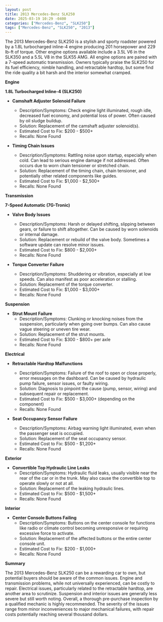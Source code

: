 ```yaml
---
layout: post
title: 2013 Mercedes-Benz SLK250
date: 2025-03-19 10:29 -0400
categories: ["Mercedes-Benz", "SLK250"]
tags: ["Mercedes-Benz", "SLK250", "2013"]
---
```

The 2013 Mercedes-Benz SLK250 is a stylish and sporty roadster powered by a 1.8L turbocharged inline-4 engine producing 201 horsepower and 229 lb-ft of torque. Other engine options available include a 3.5L V6 in the SLK350 and a 5.5L V8 in the SLK55 AMG. All engine options are paired with a 7-speed automatic transmission. Owners typically praise the SLK250 for its fuel efficiency, nimble handling, and retractable hardtop, but some find the ride quality a bit harsh and the interior somewhat cramped.

**Engine**

**1.8L Turbocharged Inline-4 (SLK250)**

* **Camshaft Adjuster Solenoid Failure**
    * Description/Symptoms: Check engine light illuminated, rough idle, decreased fuel economy, and potential loss of power. Often caused by oil sludge buildup.
    * Solution: Replacement of the camshaft adjuster solenoid(s).
    * Estimated Cost to Fix: $200 - $500+
    * Recalls: None Found

* **Timing Chain Issues**
    * Description/Symptoms: Rattling noise upon startup, especially when cold. Can lead to serious engine damage if not addressed. Often occurs due to worn chain tensioner or stretched chain.
    * Solution: Replacement of the timing chain, chain tensioner, and potentially other related components like guides.
    * Estimated Cost to Fix: $1,000 - $2,500+
    * Recalls: None Found

**Transmission**

**7-Speed Automatic (7G-Tronic)**

* **Valve Body Issues**
    * Description/Symptoms: Harsh or delayed shifting, slipping between gears, or failure to shift altogether. Can be caused by worn solenoids or internal damage.
    * Solution: Replacement or rebuild of the valve body. Sometimes a software update can resolve minor issues.
    * Estimated Cost to Fix: $800 - $2,000+
    * Recalls: None Found

* **Torque Converter Failure**
    * Description/Symptoms: Shuddering or vibration, especially at low speeds. Can also manifest as poor acceleration or stalling.
    * Solution: Replacement of the torque converter.
    * Estimated Cost to Fix: $1,000 - $3,000+
    * Recalls: None Found

**Suspension**

* **Strut Mount Failure**
    * Description/Symptoms: Clunking or knocking noises from the suspension, particularly when going over bumps. Can also cause vague steering or uneven tire wear.
    * Solution: Replacement of the strut mounts.
    * Estimated Cost to Fix: $300 - $800+ per axle
    * Recalls: None Found

**Electrical**

* **Retractable Hardtop Malfunctions**
    * Description/Symptoms: Failure of the roof to open or close properly, error messages on the dashboard. Can be caused by hydraulic pump failure, sensor issues, or faulty wiring.
    * Solution: Diagnosis to pinpoint the cause (pump, sensor, wiring) and subsequent repair or replacement.
    * Estimated Cost to Fix: $500 - $3,000+ (depending on the component)
    * Recalls: None Found

* **Seat Occupancy Sensor Failure**
    * Description/Symptoms: Airbag warning light illuminated, even when the passenger seat is occupied.
    * Solution: Replacement of the seat occupancy sensor.
    * Estimated Cost to Fix: $500 - $1,200+
    * Recalls: None Found

**Exterior**

* **Convertible Top Hydraulic Line Leaks**
    * Description/Symptoms: Hydraulic fluid leaks, usually visible near the rear of the car or in the trunk. May also cause the convertible top to operate slowly or not at all.
    * Solution: Replacement of the leaking hydraulic lines.
    * Estimated Cost to Fix: $500 - $1,500+
    * Recalls: None Found

**Interior**

* **Center Console Buttons Failing**
    * Description/Symptoms: Buttons on the center console for functions like radio or climate control becoming unresponsive or requiring excessive force to activate.
    * Solution: Replacement of the affected buttons or the entire center console unit.
    * Estimated Cost to Fix: $200 - $1,000+
    * Recalls: None Found

**Summary**

The 2013 Mercedes-Benz SLK250 can be a rewarding car to own, but potential buyers should be aware of the common issues. Engine and transmission problems, while not universally experienced, can be costly to repair. Electrical issues, particularly related to the retractable hardtop, are another area to scrutinize. Suspension and interior issues are generally less severe but still worth noting. Overall, a thorough pre-purchase inspection by a qualified mechanic is highly recommended. The severity of the issues range from minor inconveniences to major mechanical failures, with repair costs potentially reaching several thousand dollars.

